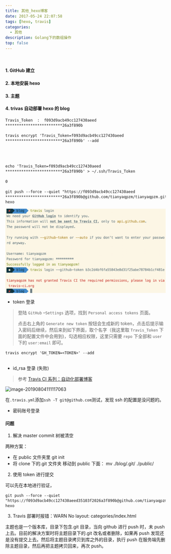 ```yaml
---
title: 其他_hexo博客
date: 2017-05-24 22:07:58
tags: [hexo, travis]
categories:
  - 其他
description: Golang下的数组操作
top: false
---
```


​

#### 1. GitHub 建立

#### 2. 本地安装 hexo

#### 3. 主题

#### 4. trivas 自动部署 hexo 的 blog

```
Travis_Token  :  f093d9acb49cc127430aeed *************************26a3f890b

travis encrypt 'Travis_Token=f093d9acb49cc127430aeed *************************26a3f890b' --add




echo 'Travis_Token=f093d9acb49cc127430aeed *************************26a3f890b' > ~/.ssh/Travis_Token

0

git push --force --quiet "https://f093d9acb49cc127430aeed *************************26a3f890b@github.com/tianyaqpzm/tianyaqpzm.github.io.git" hexo
```

![image-20191202000100719](hexo_build/image-20191202000100719.png)

- token 登录

> 登陆 `GitHub` –`Settings` 选项，找到 `Personal access tokens` 页面。
>
> 点击右上角的 `Generate new token` 按钮会生成新的 token，点击后提示输入密码后继续，然后来到如下界面，取个名字（我这里取 `Travis_Token` 下面的配置文件中会用到)，勾选相应权限，这里只需要 `repo` 下全部和 `user` 下的 `user:email` 即可。

```
travis encrypt 'GH_TOKEN=<TOKEN>' --add


```

- id_rsa 登录 (失败)

> 参考 [Travis CI 系列：自动化部署博客](https://cosmeapp.github.io/2017/09/18/travis-ci-auto-build/)

![image-20190804111117063](/Users/pei/Documents/md笔记/hexo_blog.assets/image-20190804111117063.png)

在`.travis.yml`添加`ssh -T git@github.com`测试，发现 ssh 的配置是没问题的。

- 密码账号登录

#### 问题

1. 解决 master commit 树被清空

两种方案：

- 在 public 文件夹里 git init
- 将 clone 下的.git 文件夹 移动到 public 下面： mv ./blog/.git/ ./public/

2. 使用 token 进行提交

可以先在本地进行验证，

```
git push --force --quiet "https://f093d9acb49cc127430aeed35103f2026a3f890b@github.com/tianyaqpzm/tianyaqpzm.github.io.git" hexo
```

3. Travis 部署时报错：WARN No layout: categories/index.html

主题也是一个版本库，目录下包含.git 目录，当向 github 进行 push 时，未 push 上去。目前的解决方案时将主题目录下的.git 改名或者删除，如果再 push 发现还是没有提交上去。然后将主题目录拷贝到库之外的目录，执行 push 在服务端先删除主题目录，然后再把主题拷贝回来，再次 push。
